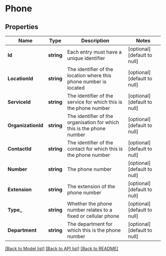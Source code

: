 # Phone

## Properties
Name | Type | Description | Notes
------------ | ------------- | ------------- | -------------
**Id** | **string** | Each entry must have a unique identifier | [optional] [default to null]
**LocationId** | **string** | The identifier of the location where this phone number is located | [optional] [default to null]
**ServiceId** | **string** | The identifier of the service for which this is the phone number | [optional] [default to null]
**OrganizationId** | **string** | The identifier of the organisation for which this is the phone number | [optional] [default to null]
**ContactId** | **string** | The identifier of the contact for which this is the phone number | [optional] [default to null]
**Number** | **string** | The phone number | [optional] [default to null]
**Extension** | **string** | The extension of the phone number | [optional] [default to null]
**Type_** | **string** | Whether the phone number relates to a fixed or cellular phone | [optional] [default to null]
**Department** | **string** | The department for which this is the phone number | [optional] [default to null]

[[Back to Model list]](../README.md#documentation-for-models) [[Back to API list]](../README.md#documentation-for-api-endpoints) [[Back to README]](../README.md)


